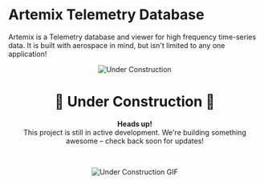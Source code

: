 # Artemix Telemetry Database

Artemix is a Telemetry database and viewer for high frequency time-series data. It is built with aerospace in mind, but isn't limited to any one application!

<div align="center">

![Under Construction](https://img.shields.io/badge/Under_Construction-Work_in_Progress-orange?style=for-the-badge&logo=construction)

# 🚧 **Under Construction** 🚧

**Heads up!**  
This project is still in active development. We're building something awesome – check back soon for updates!

<br>

![Under Construction GIF](https://media.giphy.com/media/l0MYt5jPR6QX5pnqM/giphy.gif)

</div>

